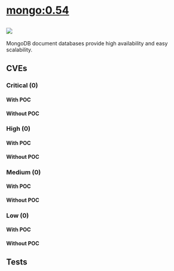# [mongo:0.54](https://hub.docker.com/_/mongo?tab=tags)
![](https://img.shields.io/static/v1?label=tag&message=0.54&color=blue)
---
<p>
MongoDB document databases provide high availability and easy scalability.
</p>

## CVEs
### Critical (0)
#### With POC

#### Without POC


### High (0)
#### With POC

#### Without POC


### Medium (0)
#### With POC

#### Without POC


### Low (0)
#### With POC

#### Without POC


## Tests
